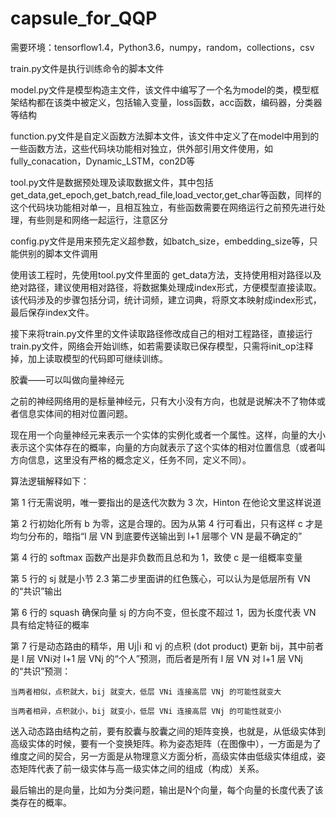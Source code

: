 # capsule_for_QQP

需要环境：tensorflow1.4，Python3.6，numpy，random，collections，csv

train.py文件是执行训练命令的脚本文件

model.py文件是模型构造主文件，该文件中编写了一个名为model的类，模型框架结构都在该类中被定义，包括输入变量，loss函数，acc函数，编码器，分类器等结构

function.py文件是自定义函数方法脚本文件，该文件中定义了在model中用到的一些函数方法，这些代码块功能相对独立，供外部引用文件使用，如fully_conacation，Dynamic_LSTM，con2D等

tool.py文件是数据预处理及读取数据文件，其中包括get_data,get_epoch,get_batch,read_file,load_vector,get_char等函数，同样的这个代码块功能相对单一，且相互独立，有些函数需要在网络运行之前预先进行处理，有些则是和网络一起运行，注意区分

config.py文件是用来预先定义超参数，如batch_size，embedding_size等，只能供别的脚本文件调用

使用该工程时，先使用tool.py文件里面的 get_data方法，支持使用相对路径以及绝对路径，建议使用相对路径，将数据集处理成index形式，方便模型直接读取。该代码涉及的步骤包括分词，统计词频，建立词典，将原文本映射成index形式，最后保存index文件。

接下来将train.py文件里的文件读取路径修改成自己的相对工程路径，直接运行train.py文件，网络会开始训练，如若需要读取已保存模型，只需将init_op注释掉，加上读取模型的代码即可继续训练。

胶囊——可以叫做向量神经元

之前的神经网络用的是标量神经元，只有大小没有方向，也就是说解决不了物体或者信息实体间的相对位置问题。

现在用一个向量神经元来表示一个实体的实例化或者一个属性。这样，向量的大小表示这个实体存在的概率，向量的方向就表示了这个实体的相对位置信息（或者叫方向信息，这里没有严格的概念定义，任务不同，定义不同）。

算法逻辑解释如下：

第 1 行无需说明，唯一要指出的是迭代次数为 3 次，Hinton 在他论文里这样说道

第 2 行初始化所有 b 为零，这是合理的。因为从第 4 行可看出，只有这样 c 才是均匀分布的，暗指“l 层 VN 到底要传送输出到 l+1 层哪个 VN 是最不确定的”

第 4 行的 softmax 函数产出是非负数而且总和为 1，致使 c 是一组概率变量

第 5 行的 sj 就是小节 2.3 第二步里面讲的红色簇心，可以认为是低层所有 VN 的“共识”输出

第 6 行的 squash 确保向量 sj 的方向不变，但长度不超过 1，因为长度代表 VN 具有给定特征的概率

第 7 行是动态路由的精华，用 Uj|i 和 vj 的点积 (dot product) 更新 bij，其中前者是 l 层 VNi对 l+1 层 VNj 的“个人”预测，而后者是所有 l 层 VN 对 l+1 层 VNj 的“共识”预测：

	当两者相似，点积就大，bij 就变大，低层 VNi 连接高层 VNj 的可能性就变大
	
	当两者相异，点积就小，bij 就变小，低层 VNi 连接高层 VNj 的可能性就变小

送入动态路由结构之前，要有胶囊与胶囊之间的矩阵变换，也就是，从低级实体到高级实体的时候，要有一个变换矩阵。称为姿态矩阵（在图像中），一方面是为了维度之间的契合，另一方面是从物理意义方面分析，高级实体由低级实体组成，姿态矩阵代表了前一级实体与高一级实体之间的组成（构成）关系。

最后输出的是向量，比如为分类问题，输出是N个向量，每个向量的长度代表了该类存在的概率。
